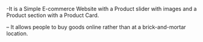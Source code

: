 -It is a Simple E-commerce Website with a Product slider with images and a Product section with a Product Card.

– It allows people to buy goods online rather than at a brick-and-mortar location.
